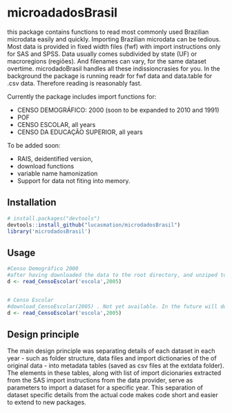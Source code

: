 <!-- README.md is generated from README.Rmd. Please edit that file -->
microadadosBrasil
=================

this package contains functions to read most commonly used Brazilian microdata easily and quickly. Importing Brazilian microdata can be tedious. Most data is provided in fixed width files (fwf) with import instructions only for SAS and SPSS. Data usually comes subdivided by state (UF) or macroregions (regiões). And filenames can vary, for the same dataset overtime. microdadoBrasil handles all these indissioncrasies for you. In the background the package is running readr for fwf data and data.table for .csv data. Therefore reading is reasonably fast.

Currently the package includes import functions for:

-   CENSO DEMOGRÁFICO: 2000 (soon to be expanded to 2010 and 1991)
-   POF
-   CENSO ESCOLAR, all years
-   CENSO DA EDUCAÇÃO SUPERIOR, all years

To be added soon:

-   RAIS, deidentified version,
-   download functions
-   variable name hamonization
-   Support for data not fiting into memory.

Installation
------------

``` r
# install.packages("devtools")
devtools::install_github("lucasmation/microdadosBrasil")
library('microdadosBrasil')
```

Usage
-----

``` r
#Censo Demográfico 2000
#after having downloaded the data to the root directory, and unziped to root run
d <- read_CensoEscolar('escola',2005)


# Censo Escolar
#download_CensoEscolar(2005) . Not yet available. In the future will download and unzip ( .rar files still need manual descompactation)
d <- read_CensoEscolar('escola',2005)
```

Design principle
----------------

The main design principle was separating details of each dataset in each year - such as folder structure, data files and import dictionaries of the of original data - into metadata tables (saved as csv files at the extdata folder). The elements in these tables, along with list of import dicionaries extracted from the SAS import instructions from the data provider, serve as parameters to import a dataset for a specific year. This separation of dataset specific details from the actual code makes code short and easier to extend to new packages.
